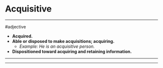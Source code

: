 # Acquisitive
---
#adjective
- **Acquired.**
- **Able or disposed to make acquisitions; acquiring.**
	- _Example: He is an acquisitive person._
- **Dispositioned toward acquiring and retaining information.**
---
---
